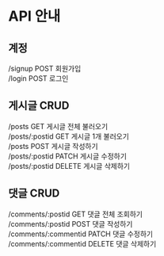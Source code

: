 # API 안내

## 계정  
/signup POST 회원가입  
/login POST 로그인  
 
## 게시글 CRUD   
/posts GET 게시글 전체 불러오기  
/posts/:postid GET 게시글 1개 불러오기  
/posts POST 게시글 작성하기   
/posts/:postid PATCH 게시글 수정하기  
/posts/:postid DELETE 게시글 삭제하기  

## 댓글 CRUD  
/comments/:postid GET 댓글 전체 조회하기   
/comments/:postid POST 댓글 작성하기  
/comments/:commentid PATCH 댓글 수정하기  
/comments/:commentid DELETE 댓글 삭제하기   